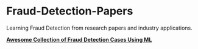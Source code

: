 # Fraud-Detection-Papers
Learning Fraud Detection from research papers and industry applications.

[**Awesome Collection of Fraud Detection Cases Using ML**](https://arxiv.org/pdf/2010.06479.pdf)
